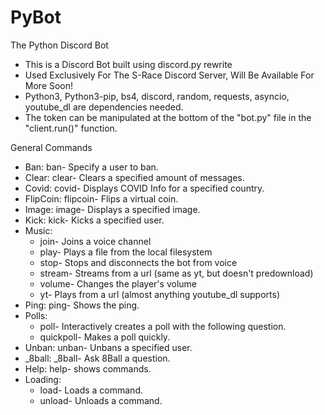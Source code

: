 
# PyBot
The Python Discord Bot
<ul>
  <li>This is a Discord Bot built using discord.py rewrite</li>
  <li>Used Exclusively For The S-Race Discord Server, Will Be Available For More Soon!</li> 
  <li>Python3, Python3-pip, bs4, discord, random, requests, asyncio, youtube_dl are dependencies needed.</li>
  <li>The token can be manipulated at the bottom of the "bot.py" file in the "client.run()" function.</li>
</ul>
General Commands
<ul>
<li>Ban:
  ban-       Specify a user to ban.</li>
<li>Clear:
  clear-     Clears a specified amount of messages.</li>
<li>Covid:
  covid-     Displays COVID Info for a specified country.</li>
<li>FlipCoin:
  flipcoin-  Flips a virtual coin.</li>
<li>Image:
  image-     Displays a specified image.</li>
<li>Kick:
  kick-      Kicks a specified user.</li>
<li>Music:
  <ul>
  <li>join-      Joins a voice channel</li>
  <li>play-      Plays a file from the local filesystem</li>
  <li>stop-      Stops and disconnects the bot from voice</li>
  <li>stream-    Streams from a url (same as yt, but doesn't predownload)</li>
  <li>volume-    Changes the player's volume</li>
  <li>yt-        Plays from a url (almost anything youtube_dl supports)</li></uL></li>
<li>Ping:
  ping-      Shows the ping.</li>
<li>Polls:
  <ul>
    <li>poll-      Interactively creates a poll with the following question.</li>
    <li>quickpoll-  Makes a poll quickly.</li>
  </ul>
  </li>
<li>Unban:
  unban-     Unbans a specified user.</li>
<li>_8ball:
  _8ball-    Ask 8Ball a question.</li>
<li>Help: 
  help-    shows commands.</li>
<li> Loading:
 <ul>
  <li>load-      Loads a command.</li>
  <li>unload-    Unloads a command.</li>
  </ul>
</li>
</ul>
